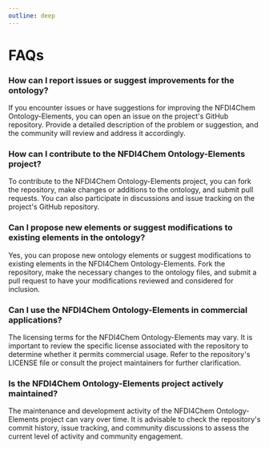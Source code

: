 ```yaml
---
outline: deep
---
```


# FAQs

### How can I report issues or suggest improvements for the ontology?

If you encounter issues or have suggestions for improving the NFDI4Chem Ontology-Elements, you can open an issue on the project's GitHub repository. Provide a detailed description of the problem or suggestion, and the community will review and address it accordingly.

### How can I contribute to the NFDI4Chem Ontology-Elements project?
To contribute to the NFDI4Chem Ontology-Elements project, you can fork the repository, make changes or additions to the ontology, and submit pull requests. You can also participate in discussions and issue tracking on the project's GitHub repository.

### Can I propose new elements or suggest modifications to existing elements in the ontology?
Yes, you can propose new ontology elements or suggest modifications to existing elements in the NFDI4Chem Ontology-Elements. Fork the repository, make the necessary changes to the ontology files, and submit a pull request to have your modifications reviewed and considered for inclusion.

### Can I use the NFDI4Chem Ontology-Elements in commercial applications?
The licensing terms for the NFDI4Chem Ontology-Elements may vary. It is important to review the specific license associated with the repository to determine whether it permits commercial usage. Refer to the repository's LICENSE file or consult the project maintainers for further clarification.

### Is the NFDI4Chem Ontology-Elements project actively maintained?
The maintenance and development activity of the NFDI4Chem Ontology-Elements project can vary over time. It is advisable to check the repository's commit history, issue tracking, and community discussions to assess the current level of activity and community engagement.